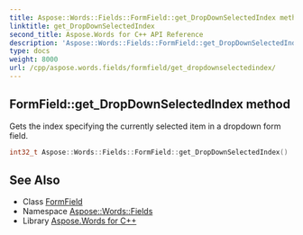 ```yaml
---
title: Aspose::Words::Fields::FormField::get_DropDownSelectedIndex method
linktitle: get_DropDownSelectedIndex
second_title: Aspose.Words for C++ API Reference
description: 'Aspose::Words::Fields::FormField::get_DropDownSelectedIndex method. Gets the index specifying the currently selected item in a dropdown form field in C++.'
type: docs
weight: 8000
url: /cpp/aspose.words.fields/formfield/get_dropdownselectedindex/
---
```

## FormField::get_DropDownSelectedIndex method


Gets the index specifying the currently selected item in a dropdown form field.

```cpp
int32_t Aspose::Words::Fields::FormField::get_DropDownSelectedIndex()
```

## See Also

* Class [FormField](../)
* Namespace [Aspose::Words::Fields](../../)
* Library [Aspose.Words for C++](../../../)
